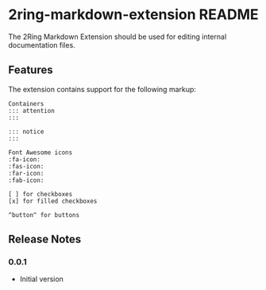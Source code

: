 # 2ring-markdown-extension README

The 2Ring Markdown Extension should be used for editing internal documentation files.

## Features

The extension contains support for the following markup:

```
Containers
::: attention
:::

::: notice
:::

Font Awesome icons
:fa-icon:
:fas-icon:
:far-icon:
:fab-icon:

[ ] for checkboxes
[x] for filled checkboxes

^button^ for buttons
```

## Release Notes

### 0.0.1

- Initial version
